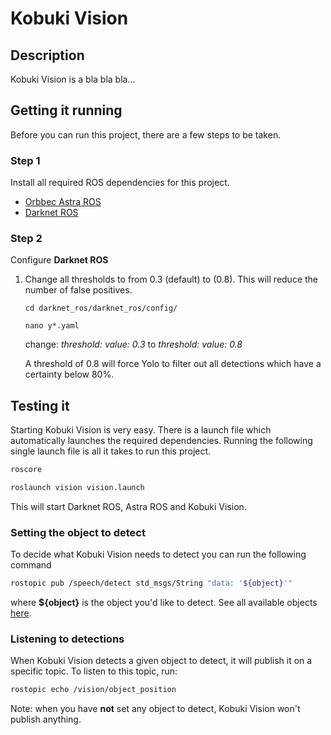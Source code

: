 # Kobuki Vision

## Description
Kobuki Vision is a bla bla bla...

## Getting it running
Before you can run this project, there are a few steps to be taken. 

### Step 1
Install all required ROS dependencies for this project. 
 - [Orbbec Astra ROS](http://wiki.ros.org/astra_camera)
 - [Darknet ROS](https://github.com/leggedrobotics/darknet_ros)
 
 ### Step 2
 Configure **Darknet ROS**
 
 1. Change all thresholds to from 0.3 (default) to (0.8). This will reduce the number of false positives.
 
    ```
    cd darknet_ros/darknet_ros/config/
    ```
    ``` 
    nano y*.yaml
    ```
    change: *threshold: value: 0.3* to *threshold: value: 0.8*
    
    A threshold of 0.8 will force Yolo to filter out all detections which have a certainty below 80%.

## Testing it
Starting Kobuki Vision is very easy. There is a launch file which automatically launches
the required dependencies. Running the following single launch file is all it takes to run this project.
```Bash
roscore
```
```Bash
roslaunch vision vision.launch
```
This will start Darknet ROS, Astra ROS and Kobuki Vision. 

### Setting the object to detect
To decide what Kobuki Vision needs to detect you can run the following command
```Bash
rostopic pub /speech/detect std_msgs/String "data: '${object}'" 
```
where **${object}** is the object you'd like to detect. See all available objects [here](https://github.com/leggedrobotics/darknet_ros/blob/master/darknet_ros/config/yolov2.yaml).

### Listening to detections
When Kobuki Vision detects a given object to detect, it will publish it on a specific topic.
To listen to this topic, run:
```Bash
rostopic echo /vision/object_position
```
Note: when you have **not** set any object to detect, Kobuki Vision won't publish anything. 

